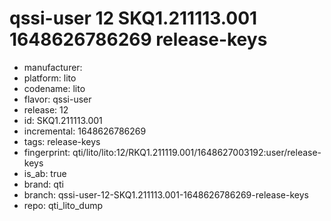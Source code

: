 # qssi-user 12 SKQ1.211113.001 1648626786269 release-keys
- manufacturer: 
- platform: lito
- codename: lito
- flavor: qssi-user
- release: 12
- id: SKQ1.211113.001
- incremental: 1648626786269
- tags: release-keys
- fingerprint: qti/lito/lito:12/RKQ1.211119.001/1648627003192:user/release-keys
- is_ab: true
- brand: qti
- branch: qssi-user-12-SKQ1.211113.001-1648626786269-release-keys
- repo: qti_lito_dump
